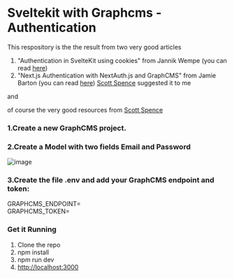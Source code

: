 # Sveltekit with Graphcms - Authentication

This respository is the the result from two very good articles 

1. "Authentication in SvelteKit using cookies" from Jannik Wempe (you can read [here](https://blog.logrocket.com/authentication-sveltekit-using-cookies/))
2. "Next.js Authentication with NextAuth.js and GraphCMS" from Jamie Barton (you can read [here](https://graphcms.com/blog/nextjs-authenticaton-with-nextauth-and-graphcms))
    [Scott Spence](https://scottspence.com/) suggested it to me

and 

  of course the very good resources from [Scott Spence](https://scottspence.com/) 
  
### 1.Create a new GraphCMS project. 
    
### 2.Create a Model with two fields Email and Password
![image](https://user-images.githubusercontent.com/20041017/145402569-47be061c-6f94-4287-b0d4-246ca549154f.png)

### 3.Create the file .env and add your GraphCMS endpoint and token:
  
GRAPHCMS_ENDPOINT=\
GRAPHCMS_TOKEN=

### Get it Running
1. Clone the repo
2. npm install
3. npm run dev
4. [http://localhost:3000](http://localhost:3000)

